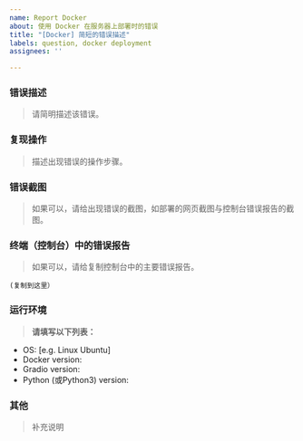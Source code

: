 ```yaml
---
name: Report Docker
about: 使用 Docker 在服务器上部署时的错误
title: "[Docker] 简短的错误描述"
labels: question, docker deployment
assignees: ''

---
```


### 错误描述
> 请简明描述该错误。

### 复现操作
> 描述出现错误的操作步骤。

### 错误截图
> 如果可以，请给出现错误的截图，如部署的网页截图与控制台错误报告的截图。

### 终端（控制台）中的错误报告
> 如果可以，请给复制控制台中的主要错误报告。

```console
(复制到这里）
```

### 运行环境
> **请填写以下列表：**

- OS: [e.g. Linux Ubuntu]
- Docker version:
- Gradio version:
- Python (或Python3) version:

### 其他
> 补充说明

